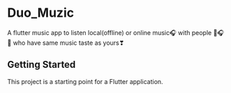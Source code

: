 # Duo_Muzic

A flutter music app to listen local(offline) or online music🎧 with people 🧒🎧🧒 who have same music taste as yours❣

## Getting Started

This project is a starting point for a Flutter application.
